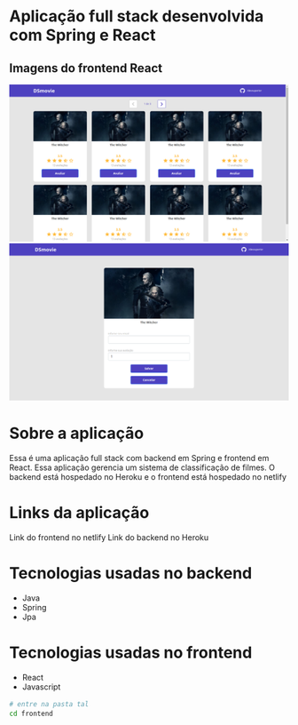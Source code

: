 # Aplicação full stack desenvolvida com Spring e React

## Imagens do frontend React
<img src="https://github.com/JEFFNETOV8/dsmovie/blob/main/frontend/src/assets/imagens_readme/index.png"/>

<img src="https://github.com/JEFFNETOV8/dsmovie/blob/main/frontend/src/assets/imagens_readme/form.png"/>

# Sobre a aplicação
Essa é uma aplicação full stack com backend em Spring e frontend em React. Essa aplicação gerencia um sistema de classificação de filmes. O backend está hospedado no Heroku e o frontend está hospedado no netlify

# Links da aplicação
<a src="https://v8-dsmovie.netlify.app/">Link do frontend no netlify</a>
<a src="https://v8-dsmovie.herokuapp.com/movies">Link do backend no Heroku</a>

# Tecnologias usadas no backend
- Java
- Spring
- Jpa

# Tecnologias usadas no frontend
- React
- Javascript

```bash
# entre na pasta tal 
cd frontend
```





